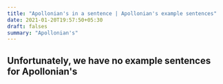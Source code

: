 ```yaml
---
title: "Apollonian's in a sentence | Apollonian's example sentences"
date: 2021-01-20T19:57:50+05:30
draft: falses
summary: "Apollonian's"
---
```

## Unfortunately, we have no example sentences for Apollonian's                 
